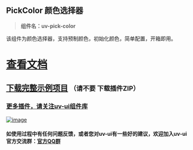 ## PickColor 颜色选择器

> **组件名：uv-pick-color**

该组件为颜色选择器，支持预制颜色，初始化颜色，简单配置，开箱即用。

# <a href="https://www.uvui.cn/components/pickColor.html" target="_blank">查看文档</a>

## [下载完整示例项目](https://ext.dcloud.net.cn/plugin?name=uv-ui) <small>（请不要 下载插件ZIP）</small>

### [更多插件，请关注uv-ui组件库](https://ext.dcloud.net.cn/plugin?name=uv-ui)

<a href="https://ext.dcloud.net.cn/plugin?name=uv-ui" target="_blank">

![image](https://mp-a667b617-c5f1-4a2d-9a54-683a67cff588.cdn.bspapp.com/uv-ui/banner.png)

</a>

#### 如使用过程中有任何问题反馈，或者您对uv-ui有一些好的建议，欢迎加入uv-ui官方交流群：<a href="https://www.uvui.cn/components/addQQGroup.html" target="_blank">官方QQ群</a>